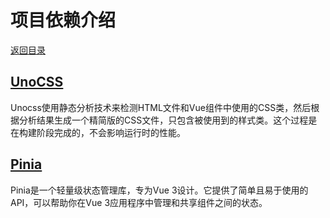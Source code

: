 # 项目依赖介绍

[返回目录](../README.md)

## [UnoCSS](https://unocss.dev/)

Unocss使用静态分析技术来检测HTML文件和Vue组件中使用的CSS类，然后根据分析结果生成一个精简版的CSS文件，只包含被使用到的样式类。这个过程是在构建阶段完成的，不会影响运行时的性能。

## [Pinia](https://pinia.web3doc.top/)

Pinia是一个轻量级状态管理库，专为Vue 3设计。它提供了简单且易于使用的API，可以帮助你在Vue 3应用程序中管理和共享组件之间的状态。
